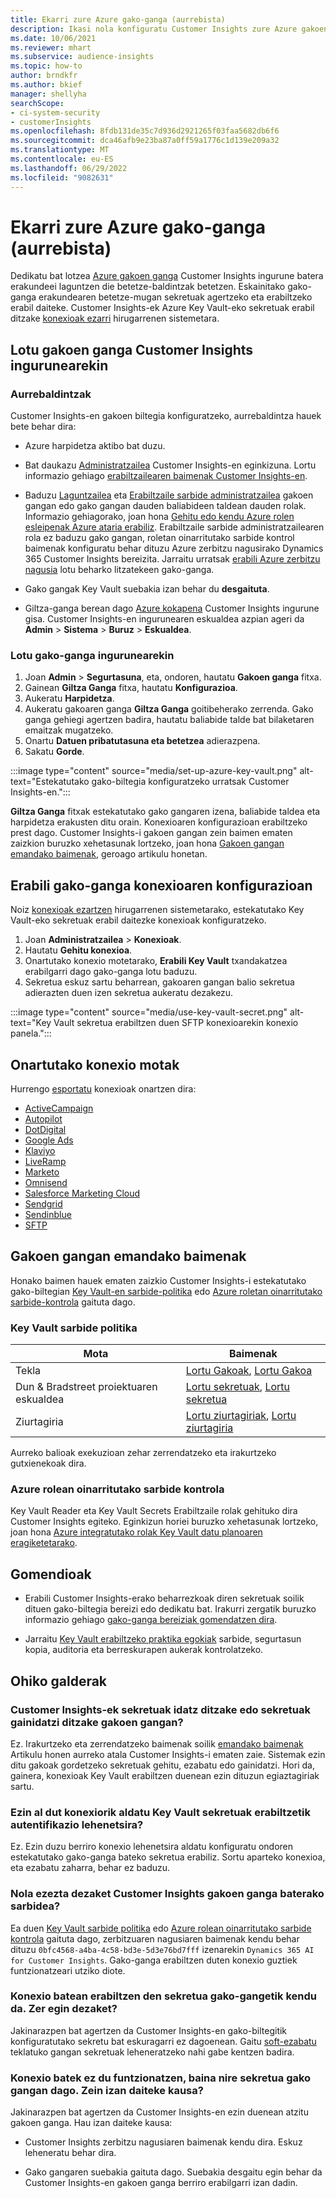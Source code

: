 ```yaml
---
title: Ekarri zure Azure gako-ganga (aurrebista)
description: Ikasi nola konfiguratu Customer Insights zure Azure gakoen ganga erabiltzeko sekretuak kudeatzeko.
ms.date: 10/06/2021
ms.reviewer: mhart
ms.subservice: audience-insights
ms.topic: how-to
author: brndkfr
ms.author: bkief
manager: shellyha
searchScope:
- ci-system-security
- customerInsights
ms.openlocfilehash: 8fdb131de35c7d936d2921265f03faa5682db6f6
ms.sourcegitcommit: dca46afb9e23ba87a0ff59a1776c1d139e209a32
ms.translationtype: MT
ms.contentlocale: eu-ES
ms.lasthandoff: 06/29/2022
ms.locfileid: "9082631"
---
```

# <a name="bring-your-own-azure-key-vault-preview"></a>Ekarri zure Azure gako-ganga (aurrebista)

Dedikatu bat lotzea [Azure gakoen ganga](/azure/key-vault/general/basic-concepts) Customer Insights ingurune batera erakundeei laguntzen die betetze-baldintzak betetzen.
Eskainitako gako-ganga erakundearen betetze-mugan sekretuak agertzeko eta erabiltzeko erabil daiteke. Customer Insights-ek Azure Key Vault-eko sekretuak erabil ditzake [konexioak ezarri](connections.md) hirugarrenen sistemetara.

## <a name="link-the-key-vault-to-the-customer-insights-environment"></a>Lotu gakoen ganga Customer Insights ingurunearekin

### <a name="prerequisites"></a>Aurrebaldintzak

Customer Insights-en gakoen biltegia konfiguratzeko, aurrebaldintza hauek bete behar dira:

- Azure harpidetza aktibo bat duzu.

- Bat daukazu [Administratzailea](permissions.md#admin) Customer Insights-en eginkizuna. Lortu informazio gehiago [erabiltzailearen baimenak Customer Insights-en](permissions.md#assign-roles-and-permissions).

- Baduzu [Laguntzailea](/azure/role-based-access-control/built-in-roles#contributor) eta [Erabiltzaile sarbide administratzailea](/azure/role-based-access-control/built-in-roles#user-access-administrator) gakoen gangan edo gako gangan dauden baliabideen taldean dauden rolak. Informazio gehiagorako, joan hona [Gehitu edo kendu Azure rolen esleipenak Azure ataria erabiliz](/azure/role-based-access-control/role-assignments-portal). Erabiltzaile sarbide administratzailearen rola ez baduzu gako gangan, roletan oinarritutako sarbide kontrol baimenak konfiguratu behar dituzu Azure zerbitzu nagusirako Dynamics 365 Customer Insights bereizita. Jarraitu urratsak [erabili Azure zerbitzu nagusia](connect-service-principal.md) lotu beharko litzatekeen gako-ganga.

- Gako gangak Key Vault suebakia izan behar du **desgaituta**.

- Giltza-ganga berean dago [Azure kokapena](https://azure.microsoft.com/global-infrastructure/geographies/#overview) Customer Insights ingurune gisa. Customer Insights-en ingurunearen eskualdea azpian ageri da **Admin** > **Sistema** > **Buruz** > **Eskualdea**.

### <a name="link-a-key-vault-to-the-environment"></a>Lotu gako-ganga ingurunearekin

1. Joan **Admin** > **Segurtasuna**, eta, ondoren, hautatu **Gakoen ganga** fitxa.
1. Gainean **Giltza Ganga** fitxa, hautatu **Konfigurazioa**.
1. Aukeratu **Harpidetza**.
1. Aukeratu gakoaren ganga **Giltza Ganga** goitibeherako zerrenda. Gako ganga gehiegi agertzen badira, hautatu baliabide talde bat bilaketaren emaitzak mugatzeko.
1. Onartu **Datuen pribatutasuna eta betetzea** adierazpena.
1. Sakatu **Gorde**.

:::image type="content" source="media/set-up-azure-key-vault.png" alt-text="Estekatutako gako-biltegia konfiguratzeko urratsak Customer Insights-en.":::

**Giltza Ganga** fitxak estekatutako gako gangaren izena, baliabide taldea eta harpidetza erakusten ditu orain. Konexioaren konfigurazioan erabiltzeko prest dago.
Customer Insights-i gakoen gangan zein baimen ematen zaizkion buruzko xehetasunak lortzeko, joan hona [Gakoen gangan emandako baimenak](#permissions-granted-on-the-key-vault), geroago artikulu honetan.

## <a name="use-the-key-vault-in-the-connection-setup"></a>Erabili gako-ganga konexioaren konfigurazioan

Noiz [konexioak ezartzen](connections.md) hirugarrenen sistemetarako, estekatutako Key Vault-eko sekretuak erabil daitezke konexioak konfiguratzeko.

1. Joan **Administratzailea** > **Konexioak**.
1. Hautatu **Gehitu konexioa**.
1. Onartutako konexio motetarako, **Erabili Key Vault** txandakatzea erabilgarri dago gako-ganga lotu baduzu.
1. Sekretua eskuz sartu beharrean, gakoaren gangan balio sekretua adierazten duen izen sekretua aukeratu dezakezu.

:::image type="content" source="media/use-key-vault-secret.png" alt-text="Key Vault sekretua erabiltzen duen SFTP konexioarekin konexio panela.":::

## <a name="supported-connection-types"></a>Onartutako konexio motak

Hurrengo [esportatu](export-destinations.md) konexioak onartzen dira:

* [ActiveCampaign](export-active-campaign.md)
* [Autopilot](export-autopilot.md)
* [DotDigital](export-dotdigital.md)
* [Google Ads](export-google-ads.md)
* [Klaviyo](export-klaviyo.md)
* [LiveRamp](export-liveramp.md)
* [Marketo](export-marketo.md)
* [Omnisend](export-omnisend.md)
* [Salesforce Marketing Cloud](export-salesforce.md)
* [Sendgrid](export-sendgrid.md)
* [Sendinblue](export-sendinblue.md)
* [SFTP](export-sftp.md)

## <a name="permissions-granted-on-the-key-vault"></a>Gakoen gangan emandako baimenak

Honako baimen hauek ematen zaizkio Customer Insights-i estekatutako gako-biltegian [Key Vault-en sarbide-politika](/azure/key-vault/general/assign-access-policy?tabs=azure-portal) edo [Azure roletan oinarritutako sarbide-kontrola](/azure/key-vault/general/rbac-guide?tabs=azure-cli) gaituta dago.

### <a name="key-vault-access-policy"></a>Key Vault sarbide politika

| Mota        | Baimenak          |
| ----------- | -------------------- |
| Tekla         | [Lortu Gakoak](/rest/api/keyvault/keys/get-keys/get-keys), [Lortu Gakoa](/rest/api/keyvault/keys/get-key/get-key)                                 |
| Dun & Bradstreet proiektuaren eskualdea      | [Lortu sekretuak](/rest/api/keyvault/secrets/get-secrets/get-secrets), [Lortu sekretua](/rest/api/keyvault/secrets/get-secret/get-secret)                     |
| Ziurtagiria | [Lortu ziurtagiriak](/rest/api/keyvault/certificates/get-certificates/get-certificates), [Lortu ziurtagiria](/rest/api/keyvault/certificates/get-certificate/get-certificate) |

Aurreko balioak exekuzioan zehar zerrendatzeko eta irakurtzeko gutxienekoak dira.

### <a name="azure-role-based-access-control"></a>Azure rolean oinarritutako sarbide kontrola

Key Vault Reader eta Key Vault Secrets Erabiltzaile rolak gehituko dira Customer Insights egiteko. Eginkizun horiei buruzko xehetasunak lortzeko, joan hona [Azure integratutako rolak Key Vault datu planoaren eragiketetarako](/azure/key-vault/general/rbac-guide?tabs=azure-cli).

## <a name="recommendations"></a>Gomendioak

- Erabili Customer Insights-erako beharrezkoak diren sekretuak soilik dituen gako-biltegia bereizi edo dedikatu bat. Irakurri zergatik buruzko informazio gehiago [gako-ganga bereiziak gomendatzen dira](/azure/key-vault/general/best-practices#why-we-recommend-separate-key-vaults).

- Jarraitu [Key Vault erabiltzeko praktika egokiak](/azure/key-vault/general/best-practices#turn-on-logging) sarbide, segurtasun kopia, auditoria eta berreskurapen aukerak kontrolatzeko.

## <a name="frequently-asked-questions"></a>Ohiko galderak

### <a name="can-customer-insights-write-secrets-or-overwrite-secrets-into-the-key-vault"></a>Customer Insights-ek sekretuak idatz ditzake edo sekretuak gainidatzi ditzake gakoen gangan?

Ez. Irakurtzeko eta zerrendatzeko baimenak soilik [emandako baimenak](#permissions-granted-on-the-key-vault) Artikulu honen aurreko atala Customer Insights-i ematen zaie. Sistemak ezin ditu gakoak gordetzeko sekretuak gehitu, ezabatu edo gainidatzi. Hori da, gainera, konexioak Key Vault erabiltzen duenean ezin dituzun egiaztagiriak sartu.

### <a name="can-i-change-a-connection-from-using-key-vault-secrets-to-default-authentication"></a>Ezin al dut konexiorik aldatu Key Vault sekretuak erabiltzetik autentifikazio lehenetsira?

Ez. Ezin duzu berriro konexio lehenetsira aldatu konfiguratu ondoren estekatutako gako-ganga bateko sekretua erabiliz. Sortu aparteko konexioa, eta ezabatu zaharra, behar ez baduzu.

### <a name="how-can-i-revoke-access-to-a-key-vault-for-customer-insights"></a>Nola ezezta dezaket Customer Insights gakoen ganga baterako sarbidea?

Ea duen [Key Vault sarbide politika](/azure/key-vault/general/assign-access-policy?tabs=azure-portal) edo [Azure rolean oinarritutako sarbide kontrola](/azure/key-vault/general/rbac-guide?tabs=azure-cli) gaituta dago, zerbitzuaren nagusiaren baimenak kendu behar dituzu `0bfc4568-a4ba-4c58-bd3e-5d3e76bd7fff` izenarekin `Dynamics 365 AI for Customer Insights`. Gako-ganga erabiltzen duten konexio guztiek funtzionatzeari utziko diote.

### <a name="a-secret-thats-used-in-a-connection-got-removed-from-the-key-vault-what-can-i-do"></a>Konexio batean erabiltzen den sekretua gako-gangetik kendu da. Zer egin dezaket?

Jakinarazpen bat agertzen da Customer Insights-en gako-biltegitik konfiguratutako sekretu bat eskuragarri ez dagoenean. Gaitu [soft-ezabatu](/azure/key-vault/general/soft-delete-overview) teklatuko gangan sekretuak leheneratzeko nahi gabe kentzen badira.

### <a name="a-connection-doesnt-work-but-my-secret-is-in-the-key-vault-what-might-be-the-cause"></a>Konexio batek ez du funtzionatzen, baina nire sekretua gako gangan dago. Zein izan daiteke kausa?

Jakinarazpen bat agertzen da Customer Insights-en ezin duenean atzitu gakoen ganga. Hau izan daiteke kausa:

- Customer Insights zerbitzu nagusiaren baimenak kendu dira. Eskuz leheneratu behar dira.

- Gako gangaren suebakia gaituta dago. Suebakia desgaitu egin behar da Customer Insights-en gakoen ganga berriro erabilgarri izan dadin.

